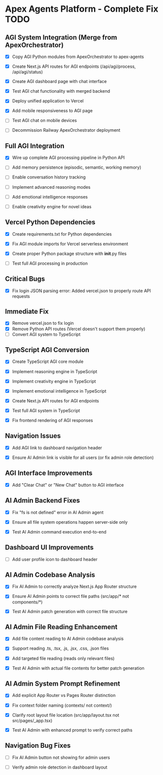 # Apex Agents Platform - Complete Fix TODO

## AGI System Integration (Merge from ApexOrchestrator)
- [x] Copy AGI Python modules from ApexOrchestrator to apex-agents
- [x] Create Next.js API routes for AGI endpoints (/api/agi/process, /api/agi/status)
- [x] Create AGI dashboard page with chat interface
- [x] Test AGI chat functionality with merged backend
- [x] Deploy unified application to Vercel
- [x] Add mobile responsiveness to AGI page
- [ ] Test AGI chat on mobile devices
- [ ] Decommission Railway ApexOrchestrator deployment




## Full AGI Integration
- [x] Wire up complete AGI processing pipeline in Python API
- [ ] Add memory persistence (episodic, semantic, working memory)
- [ ] Enable conversation history tracking
- [ ] Implement advanced reasoning modes
- [ ] Add emotional intelligence responses
- [ ] Enable creativity engine for novel ideas



## Vercel Python Dependencies
- [x] Create requirements.txt for Python dependencies
- [x] Fix AGI module imports for Vercel serverless environment
- [x] Create proper Python package structure with __init__.py files
- [ ] Test full AGI processing in production



## Critical Bugs
- [x] Fix login JSON parsing error: Added vercel.json to properly route API requests



## Immediate Fix
- [x] Remove vercel.json to fix login
- [x] Remove Python API routes (Vercel doesn't support them properly)
- [ ] Convert AGI system to TypeScript

## TypeScript AGI Conversion
- [x] Create TypeScript AGI core module
- [x] Implement reasoning engine in TypeScript
- [x] Implement creativity engine in TypeScript
- [x] Implement emotional intelligence in TypeScript
- [x] Create Next.js API routes for AGI endpoints
- [x] Test full AGI system in TypeScript
- [x] Fix frontend rendering of AGI responses



## Navigation Issues
- [x] Add AGI link to dashboard navigation header
- [x] Ensure AI Admin link is visible for all users (or fix admin role detection)



## AGI Interface Improvements
- [x] Add "Clear Chat" or "New Chat" button to AGI interface



## AI Admin Backend Fixes
- [x] Fix "fs is not defined" error in AI Admin agent
- [x] Ensure all file system operations happen server-side only
- [x] Test AI Admin command execution end-to-end



## Dashboard UI Improvements
- [ ] Add user profile icon to dashboard header



## AI Admin Codebase Analysis
- [x] Fix AI Admin to correctly analyze Next.js App Router structure
- [x] Ensure AI Admin points to correct file paths (src/app/* not components/*)
- [x] Test AI Admin patch generation with correct file structure



## AI Admin File Reading Enhancement
- [x] Add file content reading to AI Admin codebase analysis
- [x] Support reading .ts, .tsx, .js, .jsx, .css, .json files
- [x] Add targeted file reading (reads only relevant files)
- [x] Test AI Admin with actual file contents for better patch generation



## AI Admin System Prompt Refinement
- [x] Add explicit App Router vs Pages Router distinction
- [x] Fix context folder naming (contexts/ not context/)
- [x] Clarify root layout file location (src/app/layout.tsx not src/pages/_app.tsx)
- [x] Test AI Admin with enhanced prompt to verify correct paths



## Navigation Bug Fixes
- [ ] Fix AI Admin button not showing for admin users
- [ ] Verify admin role detection in dashboard layout

